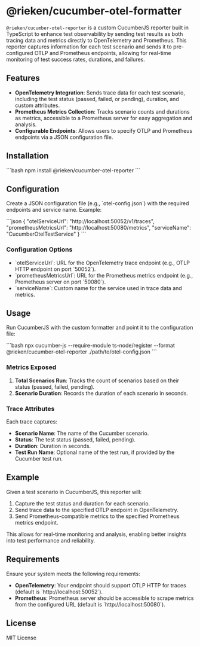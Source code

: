 # @rieken/cucumber-otel-formatter


`@rieken/cucumber-otel-reporter` is a custom CucumberJS reporter built in TypeScript to enhance test observability by sending test results as both tracing data and metrics directly to OpenTelemetry and Prometheus. This reporter captures information for each test scenario and sends it to pre-configured OTLP and Prometheus endpoints, allowing for real-time monitoring of test success rates, durations, and failures.

## Features

- **OpenTelemetry Integration**: Sends trace data for each test scenario, including the test status (passed, failed, or pending), duration, and custom attributes.
- **Prometheus Metrics Collection**: Tracks scenario counts and durations as metrics, accessible to a Prometheus server for easy aggregation and analysis.
- **Configurable Endpoints**: Allows users to specify OTLP and Prometheus endpoints via a JSON configuration file.

## Installation

\`\`\`bash
npm install @rieken/cucumber-otel-reporter
\`\`\`

## Configuration

Create a JSON configuration file (e.g., \`otel-config.json\`) with the required endpoints and service name. Example:

\`\`\`json
{
"otelServiceUrl": "http://localhost:50052/v1/traces",
"prometheusMetricsUrl": "http://localhost:50080/metrics",
"serviceName": "CucumberOtelTestService"
}
\`\`\`

### Configuration Options

- \`otelServiceUrl\`: URL for the OpenTelemetry trace endpoint (e.g., OTLP HTTP endpoint on port \`50052\`).
- \`prometheusMetricsUrl\`: URL for the Prometheus metrics endpoint (e.g., Prometheus server on port \`50080\`).
- \`serviceName\`: Custom name for the service used in trace data and metrics.

## Usage

Run CucumberJS with the custom formatter and point it to the configuration file:

\`\`\`bash
npx cucumber-js --require-module ts-node/register --format @rieken/cucumber-otel-reporter ./path/to/otel-config.json
\`\`\`

### Metrics Exposed

1. **Total Scenarios Run**: Tracks the count of scenarios based on their status (passed, failed, pending).
2. **Scenario Duration**: Records the duration of each scenario in seconds.

### Trace Attributes

Each trace captures:
- **Scenario Name**: The name of the Cucumber scenario.
- **Status**: The test status (passed, failed, pending).
- **Duration**: Duration in seconds.
- **Test Run Name**: Optional name of the test run, if provided by the Cucumber test run.

## Example

Given a test scenario in CucumberJS, this reporter will:
1. Capture the test status and duration for each scenario.
2. Send trace data to the specified OTLP endpoint in OpenTelemetry.
3. Send Prometheus-compatible metrics to the specified Prometheus metrics endpoint.

This allows for real-time monitoring and analysis, enabling better insights into test performance and reliability.

## Requirements

Ensure your system meets the following requirements:
- **OpenTelemetry**: Your endpoint should support OTLP HTTP for traces (default is \`http://localhost:50052\`).
- **Prometheus**: Prometheus server should be accessible to scrape metrics from the configured URL (default is \`http://localhost:50080\`).

## License

MIT License
